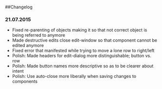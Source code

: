 ##Changelog

### 21.07.2015
- Fixed re-parenting of objects making it so that not correct object is being referred to anymore
- Made destructive edits close edit-window so that component cannot be edited anymore
- Fixed error that manifested while trying to move a lone row to right/left
- Polish: Made headers for edit-dialog more distinguishable; button vs. row
- Polish: Made button names more descriptive so as to be clearer about intent
- Polish: Use auto-close more liberally when saving changes to components
